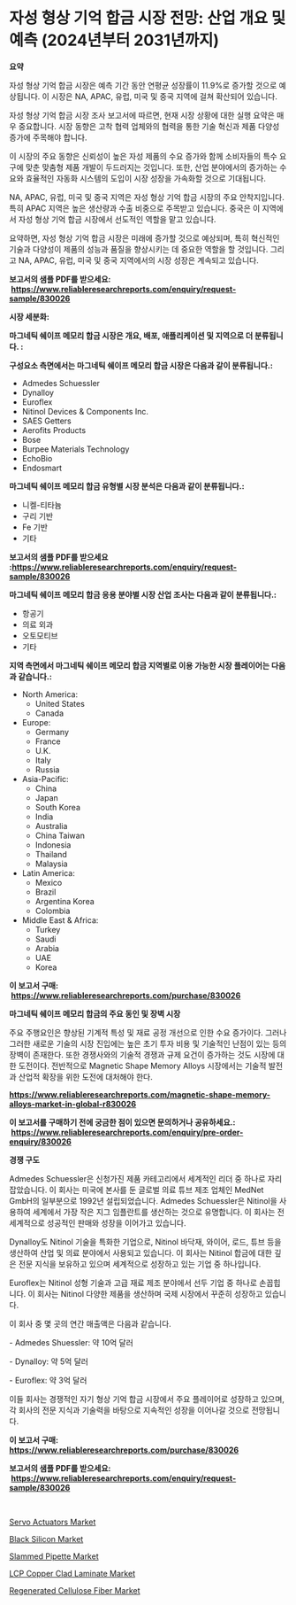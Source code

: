 <p><h1>자성 형상 기억 합금 시장 전망: 산업 개요 및 예측 (2024년부터 2031년까지)</h1></p><p><strong>요약</strong></p>
<p><p>자성 형상 기억 합금 시장은 예측 기간 동안 연평균 성장률이 11.9%로 증가할 것으로 예상됩니다. 이 시장은 NA, APAC, 유럽, 미국 및 중국 지역에 걸쳐 확산되어 있습니다.</p><p>자성 형상 기억 합금 시장 조사 보고서에 따르면, 현재 시장 상황에 대한 실행 요약은 매우 중요합니다. 시장 동향은 고착 협력 업체와의 협력을 통한 기술 혁신과 제품 다양성 증가에 주목해야 합니다.</p><p>이 시장의 주요 동향은 신뢰성이 높은 자성 제품의 수요 증가와 함께 소비자들의 특수 요구에 맞춘 맞춤형 제품 개발이 두드러지는 것입니다. 또한, 산업 분야에서의 증가하는 수요와 효율적인 자동화 시스템의 도입이 시장 성장을 가속화할 것으로 기대됩니다.</p><p>NA, APAC, 유럽, 미국 및 중국 지역은 자성 형상 기억 합금 시장의 주요 안착지입니다. 특히 APAC 지역은 높은 생산량과 수출 비중으로 주목받고 있습니다. 중국은 이 지역에서 자성 형상 기억 합금 시장에서 선도적인 역할을 맡고 있습니다.</p><p>요약하면, 자성 형상 기억 합금 시장은 미래에 증가할 것으로 예상되며, 특히 혁신적인 기술과 다양성이 제품의 성능과 품질을 향상시키는 데 중요한 역할을 할 것입니다. 그리고 NA, APAC, 유럽, 미국 및 중국 지역에서의 시장 성장은 계속되고 있습니다.</p></p>
<p><strong>보고서의 샘플 PDF를 받으세요: &nbsp;<a href="https://www.reliableresearchreports.com/enquiry/request-sample/830026">https://www.reliableresearchreports.com/enquiry/request-sample/830026</a></strong></p>
<p><strong>시장 세분화:</strong></p>
<p><strong> 마그네틱 쉐이프 메모리 합금 시장은 개요, 배포, 애플리케이션 및 지역으로 더 분류됩니다. :</strong></p>
<p><strong>구성요소 측면에서는 마그네틱 쉐이프 메모리 합금 시장은 다음과 같이 분류됩니다.:</strong></p>
<p><ul><li>Admedes Schuessler</li><li>Dynalloy</li><li>Euroflex</li><li>Nitinol Devices & Components Inc.</li><li>SAES Getters</li><li>Aerofits Products</li><li>Bose</li><li>Burpee Materials Technology</li><li>EchoBio</li><li>Endosmart</li></ul></p>
<p><strong> 마그네틱 쉐이프 메모리 합금 유형별 시장 분석은 다음과 같이 분류됩니다.:</strong></p>
<p><ul><li>니켈-티타늄</li><li>구리 기반</li><li>Fe 기반</li><li>기타</li></ul></p>
<p><strong>보고서의 샘플 PDF를 받으세요 :<a href="https://www.reliableresearchreports.com/enquiry/request-sample/830026">https://www.reliableresearchreports.com/enquiry/request-sample/830026</a></strong></p>
<p><strong> 마그네틱 쉐이프 메모리 합금 응용 분야별 시장 산업 조사는 다음과 같이 분류됩니다.:</strong></p>
<p><ul><li>항공기</li><li>의료 외과</li><li>오토모티브</li><li>기타</li></ul></p>
<p><strong>지역 측면에서 마그네틱 쉐이프 메모리 합금 지역별로 이용 가능한 시장 플레이어는 다음과 같습니다.:</strong></p>
<p><ul>
    <li>
        North America:
        <ul>
            <li>United States</li>
            <li>Canada</li>
        </ul>
    </li>
    <li>
        Europe:
        <ul>
            <li>Germany</li>
            <li>France</li>
            <li>U.K.</li>
            <li>Italy</li>
            <li>Russia</li>
        </ul>
    </li>
    <li>
        Asia-Pacific:
        <ul>
            <li>China</li>
            <li>Japan</li>
            <li>South Korea</li>
            <li>India</li>
            <li>Australia</li>
            <li>China Taiwan</li>
            <li>Indonesia</li>
            <li>Thailand</li>
            <li>Malaysia</li>
        </ul>
    </li>
    <li>
        Latin America:
        <ul>
            <li>Mexico</li>
            <li>Brazil</li>
            <li>Argentina Korea</li>
            <li>Colombia</li>
        </ul>
    </li>
    <li>
        Middle East & Africa:
        <ul>
            <li>Turkey</li>
            <li>Saudi</li>
            <li>Arabia</li>
            <li>UAE</li>
            <li>Korea</li>
        </ul>
    </li>
    </ul></p>
<p><strong>이 보고서 구매: &nbsp;<a href="https://www.reliableresearchreports.com/purchase/830026">https://www.reliableresearchreports.com/purchase/830026</a></strong></p>
<p><strong>마그네틱 쉐이프 메모리 합금의 주요 동인 및 장벽 시장</strong></p>
<p><p>주요 주행요인은 향상된 기계적 특성 및 재료 공정 개선으로 인한 수요 증가이다. 그러나 그러한 새로운 기술의 시장 진입에는 높은 초기 투자 비용 및 기술적인 난점이 있는 등의 장벽이 존재한다. 또한 경쟁사와의 기술적 경쟁과 규제 요건이 증가하는 것도 시장에 대한 도전이다. 전반적으로 Magnetic Shape Memory Alloys 시장에서는 기술적 발전과 산업적 확장을 위한 도전에 대처해야 한다.</p></p>
<p><strong><a href="https://www.reliableresearchreports.com/magnetic-shape-memory-alloys-market-in-global-r830026">https://www.reliableresearchreports.com/magnetic-shape-memory-alloys-market-in-global-r830026</a></strong></p>
<p><strong>이 보고서를 구매하기 전에 궁금한 점이 있으면 문의하거나 공유하세요.: &nbsp;<a href="https://www.reliableresearchreports.com/enquiry/pre-order-enquiry/830026">https://www.reliableresearchreports.com/enquiry/pre-order-enquiry/830026</a></strong></p>
<p><strong>경쟁 구도</strong></p>
<p><p>Admedes Schuessler은 신청가진 제품 카테고리에서 세계적인 리더 중 하나로 자리잡았습니다. 이 회사는 미국에 본사를 둔 글로벌 의료 튜브 제조 업체인 MedNet GmbH의 일부분으로 1992년 설립되었습니다. Admedes Schuessler은 Nitinol을 사용하여 세계에서 가장 작은 지그 임플란트를 생산하는 것으로 유명합니다. 이 회사는 전 세계적으로 성공적인 판매와 성장을 이어가고 있습니다.</p><p>Dynalloy도 Nitinol 기술을 특화한 기업으로, Nitinol 바닥재, 와이어, 로드, 튜브 등을 생산하여 산업 및 의료 분야에서 사용되고 있습니다. 이 회사는 Nitinol 합금에 대한 깊은 전문 지식을 보유하고 있으며 세계적으로 성장하고 있는 기업 중 하나입니다.</p><p>Euroflex는 Nitinol 성형 기술과 고급 재료 제조 분야에서 선두 기업 중 하나로 손꼽힙니다. 이 회사는 Nitinol 다양한 제품을 생산하며 국제 시장에서 꾸준히 성장하고 있습니다.</p><p>이 회사 중 몇 곳의 연간 매출액은 다음과 같습니다.</p><p>- Admedes Shuessler: 약 10억 달러</p><p>- Dynalloy: 약 5억 달러</p><p>- Euroflex: 약 3억 달러</p><p>이들 회사는 경쟁적인 자기 형상 기억 합금 시장에서 주요 플레이어로 성장하고 있으며, 각 회사의 전문 지식과 기술력을 바탕으로 지속적인 성장을 이어나갈 것으로 전망됩니다.</p></p>
<p><strong>이 보고서 구매: &nbsp; <a href="https://www.reliableresearchreports.com/purchase/830026">https://www.reliableresearchreports.com/purchase/830026</a></strong></p>
<p><strong>보고서의 샘플 PDF를 받으세요: &nbsp;<a href="https://www.reliableresearchreports.com/enquiry/request-sample/830026">https://www.reliableresearchreports.com/enquiry/request-sample/830026</a></strong><strong></strong></p>
<p>&nbsp;</p>
<p><p><a href="https://view.publitas.com/reportprime-1/servo-actuators-market-furnishes-information-on-market-share-market-trends-and-market-growth/">Servo Actuators Market</a></p><p><a href="https://www.linkedin.com/pulse/black-silicon-market-growth-trends-covid-19-impact-forecasts-5kdof?trackingId=h2Qz9zaAL1QJWM3bHOttCg%3D%3D">Black Silicon Market</a></p><p><a href="https://github.com/RickHolmes3/Market-Research-Report-List-4/blob/main/slammed-pipette-market.md">Slammed Pipette Market</a></p><p><a href="https://natural-crush-b99.notion.site/LCP-Copper-Clad-Laminate-Market-Analysis-Its-CAGR-Market-Segmentation-and-Global-Industry-Overview-85c7462964bc40ef8abff82206e0dc92">LCP Copper Clad Laminate Market</a></p><p><a href="https://www.linkedin.com/pulse/regenerated-cellulose-fiber-market-provides-comprehensive-analysis-iwjcf?trackingId=rDEUDZLk%2FMJSPpx%2B%2BgGh1w%3D%3D">Regenerated Cellulose Fiber Market</a></p></p>